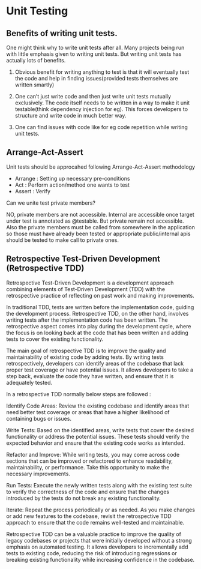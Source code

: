 #  Unit Testing

## Benefits of writing unit tests.

One might think why to write unit tests after all. Many projects being run with 
little emphasis given to writing unit tests. But writing unit tests has actually 
lots of benefits.

1. Obvious benefit for writing anything to test is that it will eventually test 
the code and help in finding issues(provided tests themselves are written smartly)

2. One can’t just write code and then just write unit tests mutually exclusively. 
The code itself needs to be written in a way to make it unit testable(think dependency 
injection for eg). This forces developers to structure and write code in much better way.

3. One can find issues with code like for eg code repetition while writing unit tests.


## Arrange-Act-Assert

Unit tests should be approcahed following Arrange-Act-Assert methodology
- Arrange : Setting up necessary pre-conditions
- Act : Perform action/method one wants to test
- Assert : Verify


Can we unite test private members?

NO, private members are not accessible. Internal are accessible once target under 
test is annotated as @testable. But private remain not accessible. Also the private 
members must be called from somewhere in the application so those must have already 
been tested or appropriate public/internal apis should be tested to make call to 
private ones.

## Retrospective Test-Driven Development (Retrospective TDD)

Retrospective Test-Driven Development is a development approach combining elements 
of Test-Driven Development (TDD) with the retrospective practice of reflecting on 
past work and making improvements.

In traditional TDD, tests are written before the implementation code, guiding the 
development process. Retrospective TDD, on the other hand, involves writing tests 
after the implementation code has been written. The retrospective aspect comes into 
play during the development cycle, where the focus is on looking back at the code 
that has been written and adding tests to cover the existing functionality.

The main goal of retrospective TDD is to improve the quality and maintainability 
of existing code by adding tests. By writing tests retrospectively, developers 
can identify areas of the codebase that lack proper test coverage or have potential 
issues. It allows developers to take a step back, evaluate the code they have written, 
and ensure that it is adequately tested.

In a retrospective TDD normally below steps are followed :

Identify Code Areas: 
Review the existing codebase and identify areas that need better test coverage 
or areas that have a higher likelihood of containing bugs or issues.

Write Tests: 
Based on the identified areas, write tests that cover the desired functionality 
or address the potential issues. These tests should verify the expected behavior 
and ensure that the existing code works as intended.

Refactor and Improve: 
While writing tests, you may come across code sections that can be improved or 
refactored to enhance readability, maintainability, or performance. Take this 
opportunity to make the necessary improvements.

Run Tests: 
Execute the newly written tests along with the existing test suite to verify the 
correctness of the code and ensure that the changes introduced by the tests do not 
break any existing functionality.

Iterate: 
Repeat the process periodically or as needed. As you make changes or add new features 
to the codebase, revisit the retrospective TDD approach to ensure that the code 
remains well-tested and maintainable.

Retrospective TDD can be a valuable practice to improve the quality of legacy codebases 
or projects that were initially developed without a strong emphasis on automated testing. 
It allows developers to incrementally add tests to existing code, reducing the 
risk of introducing regressions or breaking existing functionality while increasing 
confidence in the codebase.
